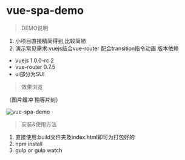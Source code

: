 # vue-spa-demo
>DEMO说明

1.  小项目直接精简得到,比较简陋
2.  演示常见需求:vuejs结合vue-router 配合transition指令动画
版本依赖  

* vuejs 1.0.0-rc.2
* vue-router 0.7.5
* ui部分为SUI

>效果浏览  

（图片缓冲 稍等片刻）  

![vue-spa-demo](http://7jpswm.com1.z0.glb.clouddn.com/vue-spavue-spa-demo-3.gif)

>安装&使用方法

1. 直接使用:build文件夹及index.html即可为打包好的
2. npm install
3. gulp or gulp watch

